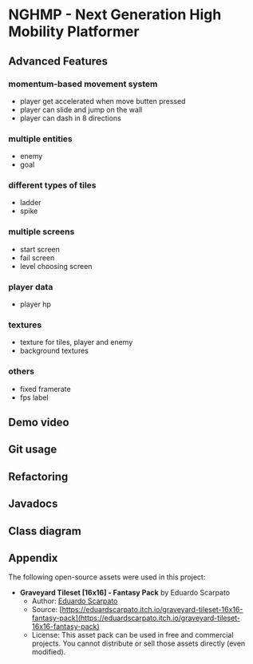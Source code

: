 # NGHMP - Next Generation High Mobility Platformer

## Advanced Features

### momentum-based movement system

- player get accelerated when move butten pressed
- player can slide and jump on the wall
- player can dash in 8 directions

### multiple entities

- enemy
- goal

### different types of tiles

- ladder
- spike

### multiple screens

- start screen
- fail screen
- level choosing screen

### player data

- player hp

### textures

- texture for tiles, player and enemy
- background textures

### others

- fixed framerate
- fps label

## Demo video

## Git usage

## Refactoring

## Javadocs

## Class diagram

## Appendix

The following open-source assets were used in this project:

- **Graveyard Tileset [16x16] - Fantasy Pack** by Eduardo Scarpato
  - Author: [Eduardo Scarpato](https://eduardscarpato.itch.io/)
  - Source: [https://eduardscarpato.itch.io/graveyard-tileset-16x16-fantasy-pack](https://eduardscarpato.itch.io/graveyard-tileset-16x16-fantasy-pack)
  - License: This asset pack can be used in free and commercial projects. You cannot distribute or sell those assets directly (even modified).
